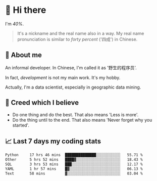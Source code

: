 # 👋 Hi there

I'm *40%*.

> It's a nickname and the real name also in a way.
> My real name pronunciation is similar to *forty percent* ('四成') in Chinese.

## :speech_balloon: About me

An informal developer. In Chinese, I'm called it as '野生的程序员'.

In fact, _development_ is not my main work. It's my hobby.

Actually, I'm a data scientist, especially in geographic data mining.

## :see_no_evil: Creed which I believe

- Do one thing and do the best. That also means 'Less is more'.
- Do the thing until to the end. That also means 'Never forget why you started'.

## :chart_with_upwards_trend: Last 7 days my coding stats

<!--START_SECTION:waka-->

```txt
Python     17 hrs 46 mins  ██████████████░░░░░░░░░░░   55.71 %
Other      5 hrs 52 mins   ████▓░░░░░░░░░░░░░░░░░░░░   18.43 %
SQL        3 hrs 53 mins   ███░░░░░░░░░░░░░░░░░░░░░░   12.17 %
YAML       1 hr 57 mins    █▓░░░░░░░░░░░░░░░░░░░░░░░   06.13 %
Text       58 mins         ▓░░░░░░░░░░░░░░░░░░░░░░░░   03.04 %
```

<!--END_SECTION:waka-->
